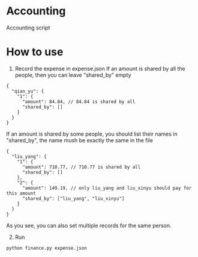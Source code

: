 # Accounting
Accounting script

# How to use
1. Record the expense in expense.json
If an amount is shared by all the people, then you can leave "shared_by" empty
```
{
  "qian_yu": {
    "1": {
      "amount": 84.84, // 84.84 is shared by all
      "shared_by": []
    }
  }
}

```
If an amount is shared by some people, you should list their names in "shared_by",
the name mush be exactly the same in the file
```
{
  "liu_yang": {
    "1": {
      "amount": 710.77, // 710.77 is shared by all
      "shared_by": []
    },
    "2": {
      "amount": 149.19, // only liu_yang and liu_xinyu should pay for this amount
      "shared_by": ["liu_yang", "liu_xinyu"]
    }
  }
}
```
As you see, you can also set multiple records for the same person.

2. Run
```python
python finance.py expense.json
```